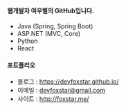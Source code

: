 #### 웹개발자 여우별의 GitHub입니다.

* Java (Spring, Spring Boot)
* ASP.NET (MVC, Core)
* Python
* React

#### 포트폴리오

* 블로그 : https://devfoxstar.github.io/
* 이메일 : devfoxstar@gmail.com
* 사이트 : http://foxstar.me/
